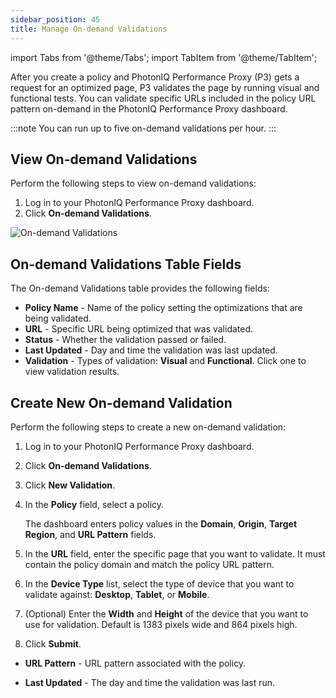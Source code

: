 ```yaml
---
sidebar_position: 45
title: Manage On-demand Validations
---
```

import Tabs from '@theme/Tabs';
import TabItem from '@theme/TabItem';

After you create a policy and PhotonIQ Performance Proxy (P3) gets a request for an optimized page, P3 validates the page by running visual and functional tests. You can validate specific URLs included in the policy URL pattern on-demand in the PhotonIQ Performance Proxy dashboard.

:::note
You can run up to five on-demand validations per hour.
:::

## View On-demand Validations

Perform the following steps to view on-demand validations:

1. Log in to your PhotonIQ Performance Proxy dashboard.
2. Click **On-demand Validations**.

![On-demand Validations](/img/photoniq/p3/on-demand-validations.png)

## On-demand Validations Table Fields

The On-demand Validations table provides the following fields:

- **Policy Name** - Name of the policy setting the optimizations that are being validated.
- **URL** - Specific URL being optimized that was validated.
- **Status** - Whether the validation passed or failed.
- **Last Updated** - Day and time the validation was last updated.
- **Validation** - Types of validation: **Visual** and **Functional**. Click one to view validation results.

## Create New On-demand Validation

Perform the following steps to create a new on-demand validation:

1. Log in to your PhotonIQ Performance Proxy dashboard.
2. Click **On-demand Validations**.
3. Click **New Validation**.
4. In the **Policy** field, select a policy.

   The dashboard enters policy values in the **Domain**, **Origin**, **Target Region**, and **URL Pattern** fields.

5. In the **URL** field, enter the specific page that you want to validate. It must contain the policy domain and match the policy URL pattern.
6. In the **Device Type** list, select the type of device that you want to validate against: **Desktop**, **Tablet**, or **Mobile**.
7. (Optional) Enter the **Width** and **Height** of the device that you want to use for validation. Default is 1383 pixels wide and 864 pixels high.
8. Click **Submit**.


- **URL Pattern** - URL pattern associated with the policy.

- **Last Updated** - The day and time the validation was last run.